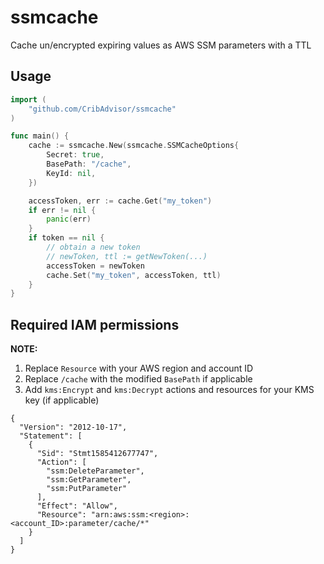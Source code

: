 # ssmcache
Cache un/encrypted expiring values as AWS SSM parameters with a TTL

## Usage
```go
import (
    "github.com/CribAdvisor/ssmcache"
)

func main() {
    cache := ssmcache.New(ssmcache.SSMCacheOptions{
        Secret: true,
        BasePath: "/cache",
        KeyId: nil,
    })

    accessToken, err := cache.Get("my_token")
    if err != nil {
        panic(err)
    }
    if token == nil {
        // obtain a new token
        // newToken, ttl := getNewToken(...)
        accessToken = newToken
        cache.Set("my_token", accessToken, ttl)
    }
}
```

## Required IAM permissions
**NOTE:**
1. Replace `Resource` with your AWS region and account ID
2. Replace `/cache` with the modified `BasePath` if applicable
3. Add `kms:Encrypt` and `kms:Decrypt` actions and resources for your KMS key (if applicable)
```
{
  "Version": "2012-10-17",
  "Statement": [
    {
      "Sid": "Stmt1585412677747",
      "Action": [
        "ssm:DeleteParameter",
        "ssm:GetParameter",
        "ssm:PutParameter"
      ],
      "Effect": "Allow",
      "Resource": "arn:aws:ssm:<region>:<account_ID>:parameter/cache/*"
    }
  ]
}
```
